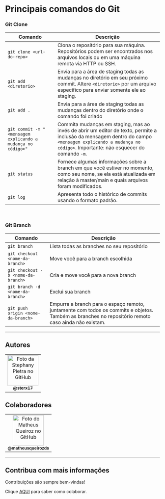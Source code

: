 # Principais comandos do Git

### Git Clone

| Comando                | Descrição                                                                                                                              |
| ---------------------- | -------------------------------------------------------------------------------------------------------------------------------------- |
| `git clone <url-do-repo>` | Clona o repositório para sua máquina. Repositórios podem ser encontrados nos arquivos locais ou em uma máquina remota via HTTP ou SSH. |
| `git add <diretorio>` | Envia para a área de staging todas as mudanças no diretório em seu próximo commit. Altere `<diretorio>` por um arquivo específico para enviar somente ele ao staging. |
| `git add .` | Envia para a área de staging todas as mudanças dentro do diretório onde o comando foi criado |
| `git commit -m "<mensagem explicando a mudança no código>"` | Commita mudanças em staging, mas ao invés de abrir um editor de texto, permite a inclusão da mensagem dentro do campo `<mensagem explicando a mudança no código>`. Importante: não esquecer do comando `-m`. |
| `git status` | Fornece algumas informações sobre a branch em que você estiver no momento, como seu nome, se ela está atualizada em relação à master/main e quais arquivos foram modificados. |
| `git log` | Apresenta todo o histórico de commits usando o formato padrão. |

<br>

### Git Branch

| Comando      | Descrição                                  |
| ------------ | ------------------------------------------ |
| `git branch` | Lista todas as branches no seu repositório |
| `git checkout <nome-da-branch>` | Move você para a branch escolhida |
| `git checkout -b <nome-da-branch>` | Cria e move você para a nova branch |
| `git branch -d <nome-da-branch>` | Exclui sua branch |
| `git push origin <nome-da-branch>` | Empurra a branch para o espaço remoto, juntamente com todos os commits e objetos. Também as branches no repositório remoto caso ainda não existam. |


---

## Autores

<table>
  <tr>
     <td align="center">
      <a href="https://github.com/sterx17">
        <img src="https://avatars.githubusercontent.com/u/71826255?v=4" width="100px;" alt="Foto da Stephany Pietra no GitHub"/><br>
        <sub>
          <b>@sterx17</b>
        </sub>
      </a>
    </td>
  </tr>
</table>

## Colaboradores

<table>
  <tr>
     <td align="center">
      <a href="https://github.com/matheusqueirozds">
        <img src="https://avatars.githubusercontent.com/u/70871620?v=4" width="100px;" alt="Foto do Matheus Queiroz no GitHub"/><br>
        <sub>
          <b>@matheusqueirozds</b>
        </sub>
      </a>
    </td>
  </tr>
</table>

---

## Contribua com mais informações
Contribuições são sempre bem-vindas!

Clique [AQUI](contribuindo.md) para saber como colaborar.
